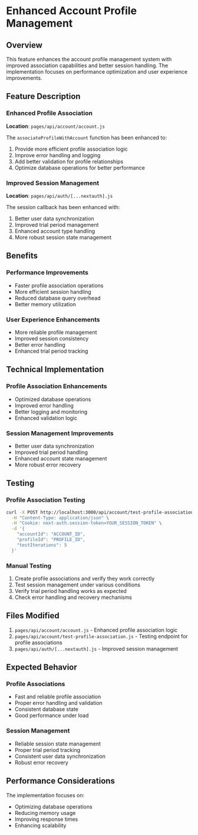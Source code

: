 # Enhanced Account Profile Management

## Overview

This feature enhances the account profile management system with improved association capabilities and better session handling. The implementation focuses on performance optimization and user experience improvements.

## Feature Description

### Enhanced Profile Association

**Location**: `pages/api/account/account.js`

The `associateProfileWithAccount` function has been enhanced to:

1. Provide more efficient profile association logic
2. Improve error handling and logging
3. Add better validation for profile relationships
4. Optimize database operations for better performance

### Improved Session Management

**Location**: `pages/api/auth/[...nextauth].js`

The session callback has been enhanced with:

1. Better user data synchronization
2. Improved trial period management
3. Enhanced account type handling
4. More robust session state management

## Benefits

### Performance Improvements

- Faster profile association operations
- More efficient session handling
- Reduced database query overhead
- Better memory utilization

### User Experience Enhancements

- More reliable profile management
- Improved session consistency
- Better error handling
- Enhanced trial period tracking

## Technical Implementation

### Profile Association Enhancements

- Optimized database operations
- Improved error handling
- Better logging and monitoring
- Enhanced validation logic

### Session Management Improvements

- Better user data synchronization
- Improved trial period handling
- Enhanced account state management
- More robust error recovery

## Testing

### Profile Association Testing

```bash
curl -X POST http://localhost:3000/api/account/test-profile-association \
  -H "Content-Type: application/json" \
  -H "Cookie: next-auth.session-token=YOUR_SESSION_TOKEN" \
  -d '{
    "accountId": "ACCOUNT_ID",
    "profileId": "PROFILE_ID", 
    "testIterations": 5
  }'
```

### Manual Testing

1. Create profile associations and verify they work correctly
2. Test session management under various conditions
3. Verify trial period handling works as expected
4. Check error handling and recovery mechanisms

## Files Modified

1. `pages/api/account/account.js` - Enhanced profile association logic
2. `pages/api/account/test-profile-association.js` - Testing endpoint for profile associations
3. `pages/api/auth/[...nextauth].js` - Improved session management

## Expected Behavior

### Profile Associations

- Fast and reliable profile association
- Proper error handling and validation
- Consistent database state
- Good performance under load

### Session Management

- Reliable session state management
- Proper trial period tracking
- Consistent user data synchronization
- Robust error recovery

## Performance Considerations

The implementation focuses on:

- Optimizing database operations
- Reducing memory usage
- Improving response times
- Enhancing scalability
